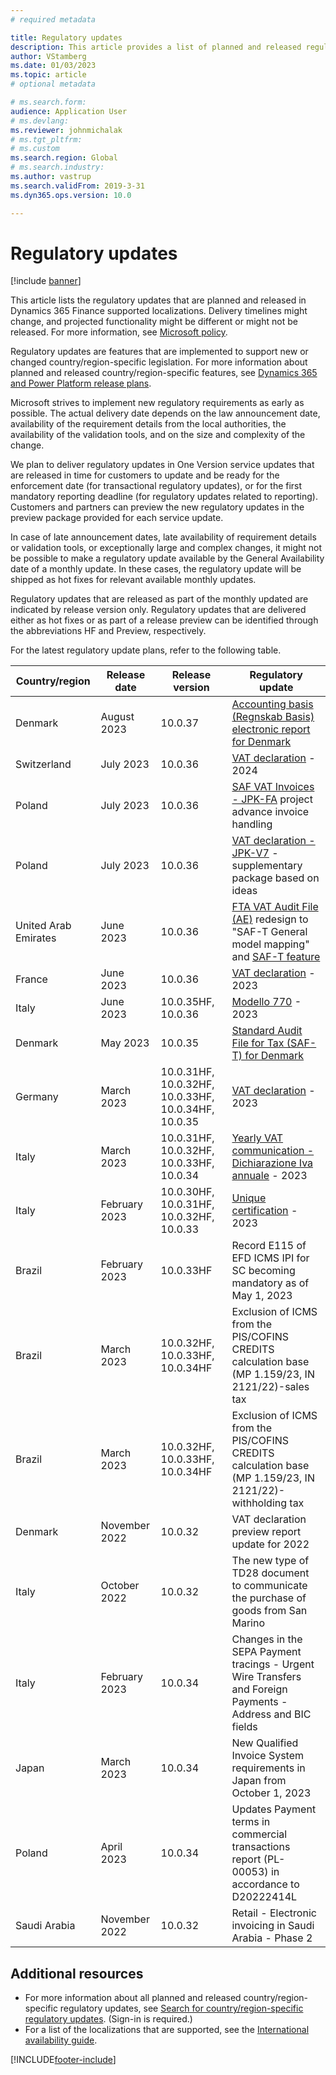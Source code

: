 ```yaml
---
# required metadata

title: Regulatory updates
description: This article provides a list of planned and released regulatory updates for Microsoft Dynamics 365 Finance.
author: VStamberg
ms.date: 01/03/2023
ms.topic: article
# optional metadata

# ms.search.form:
audience: Application User
# ms.devlang: 
ms.reviewer: johnmichalak
# ms.tgt_pltfrm: 
# ms.custom
ms.search.region: Global
# ms.search.industry: 
ms.author: vastrup
ms.search.validFrom: 2019-3-31
ms.dyn365.ops.version: 10.0

---
```


# Regulatory updates

[!include [banner](../../includes/banner.md)]

This article lists the regulatory updates that are planned and released in Dynamics 365 Finance supported localizations. Delivery timelines might change, and projected functionality might be different or might not be released. For more information, see [Microsoft policy](https://go.microsoft.com/fwlink/p/?linkid=2007332). 

Regulatory updates are features that are implemented to support new or changed country/region-specific legislation. For more information about planned and released country/region-specific features, see [Dynamics 365 and Power Platform release plans](/business-applications-release-notes/index).

Microsoft strives to implement new regulatory requirements as early as possible. The actual delivery date depends on the law announcement date, availability of the requirement details from the local authorities, the availability of the validation tools, and on the size and complexity of the change.

We plan to deliver regulatory updates in One Version service updates that are released in time for customers to update and be ready for the enforcement date (for transactional regulatory updates), or for the first mandatory reporting deadline (for regulatory updates related to reporting). Customers and partners can preview the new regulatory updates in the preview package provided for each service update.

In case of late announcement dates, late availability of requirement details or validation tools, or exceptionally large and complex changes, it might not be possible to make a regulatory update available by the General Availability date of a monthly update. In these cases, the regulatory update will be shipped as hot fixes for relevant available monthly updates.

Regulatory updates that are released as part of the monthly updated are indicated by release version only. Regulatory updates that are delivered either as hot fixes or as part of a release preview can be identified through the abbreviations HF and Preview, respectively. 

For the latest regulatory update plans, refer to the following table.   

|Country/region|Release date|Release version|Regulatory update|
|--------------------|---------------|-------|-------| 
| Denmark | August 2023 | 10.0.37 | [Accounting basis (Regnskab Basis) electronic report for Denmark](../denmark/emea-dnk-accounting-basis.md) |
| Switzerland | July 2023 | 10.0.36 | [VAT declaration](../switzerland/emea-che-vat-declaration-switzerland.md) - 2024 |
| Poland | July 2023 | 10.0.36 | [SAF VAT Invoices - JPK-FA](../poland/emea-pol-standard-audit-file-saf.md#jpk-fa) project advance invoice handling |
| Poland | July 2023 | 10.0.36 | [VAT declaration - JPK-V7](../poland/emea-pol-vdek.md) - supplementary package based on ideas |
| United Arab Emirates | June 2023 | 10.0.36 | [FTA VAT Audit File (AE)](../mea/uae-faf.md) redesign to "SAF-T General model mapping" and [SAF-T feature](../../general-ledger/standard-audit-file.md) |
| France | June 2023 | 10.0.36 | [VAT declaration](../france/emea-fra-VAT-declaration-preview-France.md) - 2023 |
| Italy | June 2023 | 10.0.35HF, 10.0.36 | [Modello 770](../italy/emea-ita-modello770.md) - 2023 |
| Denmark | May 2023 | 10.0.35 | [Standard Audit File for Tax (SAF-T) for Denmark](../denmark/emea-dnk-saf-t.md) |
| Germany | March 2023 | 10.0.31HF, 10.0.32HF, 10.0.33HF, 10.0.34HF, 10.0.35 | [VAT declaration](../germany/emea-deu-vat-declaration-germany.md) - 2023 |
| Italy | March 2023 | 10.0.31HF, 10.0.32HF, 10.0.33HF, 10.0.34 | [Yearly VAT communication - Dichiarazione Iva annuale](../italy/emea-ita-yearly-tax-communication.md) - 2023 |
| Italy | February 2023  | 10.0.30HF, 10.0.31HF, 10.0.32HF, 10.0.33 | [Unique certification](../italy/emea-ita-exil-unique-certification.md) - 2023 |
|      Brazil         |   February 2023         | 10.0.33HF         |    Record E115 of EFD ICMS IPI for SC becoming mandatory as of May 1, 2023  |
|      Brazil         |   March 2023         | 10.0.32HF, 10.0.33HF, 10.0.34HF         |    Exclusion of ICMS from the PIS/COFINS CREDITS calculation base (MP 1.159/23, IN 2121/22)-sales tax  |
|      Brazil         |   March 2023         | 10.0.32HF, 10.0.33HF, 10.0.34HF         |    Exclusion of ICMS from the PIS/COFINS CREDITS calculation base (MP 1.159/23, IN 2121/22)-withholding tax  |
|      Denmark         |   November 2022         | 10.0.32   |    VAT declaration preview report update for 2022  |
|      Italy      |   October 2022| 10.0.32 | The new type of TD28 document to communicate the purchase of goods from San Marino |
|      Italy      |   February 2023| 10.0.34 | Changes in the SEPA Payment tracings - Urgent Wire Transfers and Foreign Payments - Address and BIC fields |
|      Japan      |   March 2023| 10.0.34 | New Qualified Invoice System requirements in Japan from October 1, 2023 |
|      Poland      |   April 2023| 10.0.34 | Updates Payment terms in commercial transactions report (PL-00053) in accordance to D20222414L |
|      Saudi Arabia      |   November 2022| 10.0.32 | Retail - Electronic invoicing in Saudi Arabia - Phase 2 |


## Additional resources
- For more information about all planned and released country/region-specific regulatory updates, see [Search for country/region-specific regulatory updates](search-for-regulatory-updates.md). (Sign-in is required.)
- For a list of the localizations that are supported, see the [International availability guide](https://aka.ms/dynamics_365_international_availability_deck).



[!INCLUDE[footer-include](../../../includes/footer-banner.md)]
